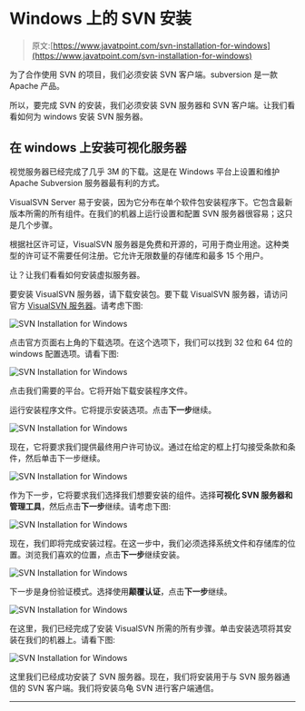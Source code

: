 # Windows 上的 SVN 安装

> 原文:[https://www.javatpoint.com/svn-installation-for-windows](https://www.javatpoint.com/svn-installation-for-windows)

为了合作使用 SVN 的项目，我们必须安装 SVN 客户端。subversion 是一款 Apache 产品。

所以，要完成 SVN 的安装，我们必须安装 SVN 服务器和 SVN 客户端。让我们看看如何为 windows 安装 SVN 服务器。

## 在 windows 上安装可视化服务器

视觉服务器已经完成了几乎 3M 的下载。这是在 Windows 平台上设置和维护 Apache Subversion 服务器最有利的方式。

VisualSVN Server 易于安装，因为它分布在单个软件包安装程序下。它包含最新版本所需的所有组件。在我们的机器上运行设置和配置 SVN 服务器很容易；这只是几个步骤。

根据社区许可证，VisualSVN 服务器是免费和开源的，可用于商业用途。这种类型的许可证不需要任何注册。它允许无限数量的存储库和最多 15 个用户。

让？让我们看看如何安装虚拟服务器。

要安装 VisualSVN 服务器，请下载安装包。要下载 VisualSVN 服务器，请访问官方 [VisualSVN 服务器](https://www.visualsvn.com/server/)。请考虑下图:

![SVN Installation for Windows](../Images/ef01ac61696d6abf3519954a3a92c8eb.png)

点击官方页面右上角的下载选项。在这个选项下，我们可以找到 32 位和 64 位的 windows 配置选项。请看下图:

![SVN Installation for Windows](../Images/2b0382cf3435b58c1c82553d6c4df8a3.png)

点击我们需要的平台。它将开始下载安装程序文件。

运行安装程序文件。它将提示安装选项。点击**下一步**继续。

![SVN Installation for Windows](../Images/97419caac91526b93884a0ef23c02c5b.png)

现在，它将要求我们提供最终用户许可协议。通过在给定的框上打勾接受条款和条件，然后单击下一步继续。

![SVN Installation for Windows](../Images/9f1440556d1f5083de560b2904ca5f4c.png)

作为下一步，它将要求我们选择我们想要安装的组件。选择**可视化 SVN 服务器和管理工具**，然后点击**下一步**继续。请考虑下图:

![SVN Installation for Windows](../Images/3d54faca14e786275fbc6772ee5a883d.png)

现在，我们即将完成安装过程。在这一步中，我们必须选择系统文件和存储库的位置。浏览我们喜欢的位置，点击**下一步**继续安装。

![SVN Installation for Windows](../Images/1eeab6eb3ded0152dcbbd093c58d0aec.png)

下一步是身份验证模式。选择使用**颠覆认证**，点击**下一步**继续。

![SVN Installation for Windows](../Images/41d074cf41b2c29755e9f4005ef159a1.png)

在这里，我们已经完成了安装 VisualSVN 所需的所有步骤。单击安装选项将其安装在我们的机器上。请看下图:

![SVN Installation for Windows](../Images/9868b3c7c56712d9af8ec0069c854c93.png)

这里我们已经成功安装了 SVN 服务器。现在，我们将安装用于与 SVN 服务器通信的 SVN 客户端。我们将安装乌龟 SVN 进行客户端通信。

* * *